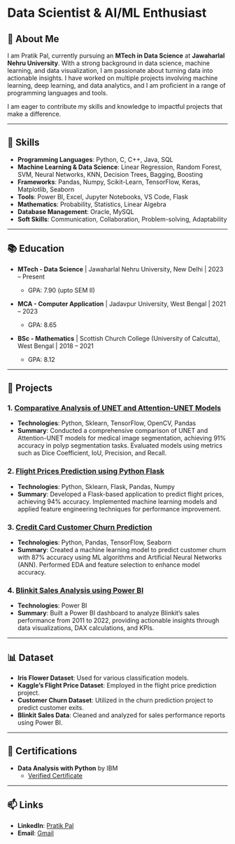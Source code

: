 # Data Scientist & AI/ML Enthusiast

## 👋 About Me

I am Pratik Pal, currently pursuing an **MTech in Data Science** at **Jawaharlal Nehru University**. With a strong background in data science, machine learning, and data visualization, I am passionate about turning data into actionable insights. I have worked on multiple projects involving machine learning, deep learning, and data analytics, and I am proficient in a range of programming languages and tools. 

I am eager to contribute my skills and knowledge to impactful projects that make a difference.

---

## 🔧 Skills

- **Programming Languages**: Python, C, C++, Java, SQL
- **Machine Learning & Data Science**: Linear Regression, Random Forest, SVM, Neural Networks, KNN, Decision Trees, Bagging, Boosting
- **Frameworks**: Pandas, Numpy, Scikit-Learn, TensorFlow, Keras, Matplotlib, Seaborn
- **Tools**: Power BI, Excel, Jupyter Notebooks, VS Code, Flask
- **Mathematics**: Probability, Statistics, Linear Algebra
- **Database Management**: Oracle, MySQL
- **Soft Skills**: Communication, Collaboration, Problem-solving, Adaptability

---

## 📚 Education

- **MTech - Data Science** | Jawaharlal Nehru University, New Delhi | 2023 – Present
  - GPA: 7.90 (upto SEM II)

- **MCA - Computer Application** | Jadavpur University, West Bengal | 2021 – 2023
  - GPA: 8.65

- **BSc - Mathematics** | Scottish Church College (University of Calcutta), West Bengal | 2018 – 2021
  - GPA: 8.12

---

## 💼 Projects

### 1. [Comparative Analysis of UNET and Attention-UNET Models](https://github.com/palpratik56/AUNET)
- **Technologies**: Python, Sklearn, TensorFlow, OpenCV, Pandas
- **Summary**: Conducted a comprehensive comparison of UNET and Attention-UNET models for medical image segmentation, achieving 91% accuracy in polyp segmentation tasks. Evaluated models using metrics such as Dice Coefficient, IoU, Precision, and Recall.

### 2. [Flight Prices Prediction using Python Flask](https://github.com/palpratik56/Flight-Price-Prediction-using-ML)
- **Technologies**: Python, Sklearn, Flask, Pandas, Numpy
- **Summary**: Developed a Flask-based application to predict flight prices, achieving 94% accuracy. Implemented machine learning models and applied feature engineering techniques for performance improvement.

### 3. [Credit Card Customer Churn Prediction](https://github.com/palpratik56/Churn-Modelling)
- **Technologies**: Python, Pandas, TensorFlow, Seaborn
- **Summary**: Created a machine learning model to predict customer churn with 87% accuracy using ML algorithms and Artificial Neural Networks (ANN). Performed EDA and feature selection to enhance model accuracy.

### 4. [Blinkit Sales Analysis using Power BI](https://drive.google.com/drive/folders/1PfDHb1Bgdkmv3X6T5kZ4ssvW05gPz3qd?usp=sharing)
- **Technologies**: Power BI
- **Summary**: Built a Power BI dashboard to analyze Blinkit’s sales performance from 2011 to 2022, providing actionable insights through data visualizations, DAX calculations, and KPIs.

---

## 📊 Dataset

- **Iris Flower Dataset**: Used for various classification models.
- **Kaggle’s Flight Price Dataset**: Employed in the flight price prediction project.
- **Customer Churn Dataset**: Utilized in the churn prediction project to predict customer exits.
- **Blinkit Sales Data**: Cleaned and analyzed for sales performance reports using Power BI.

---

## 📜 Certifications

- **Data Analysis with Python** by IBM
  - [Verified Certificate](https://www.coursera.org/account/accomplishments/verify/B83L23T8PQW8)

---

## 📫 Links

- **LinkedIn**: [Pratik Pal](https://www.linkedin.com/in/pratik-pal-488661221/)
- **Email**: [Gmail](palpratik56@gmail.com)
